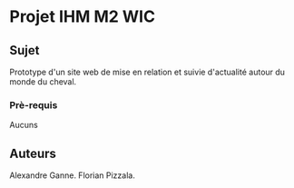 # Projet IHM M2 WIC

## Sujet

Prototype d'un site web de mise en relation et suivie d'actualité autour du monde du cheval.

### Prè-requis

Aucuns

## Auteurs

Alexandre Ganne.
Florian Pizzala.

